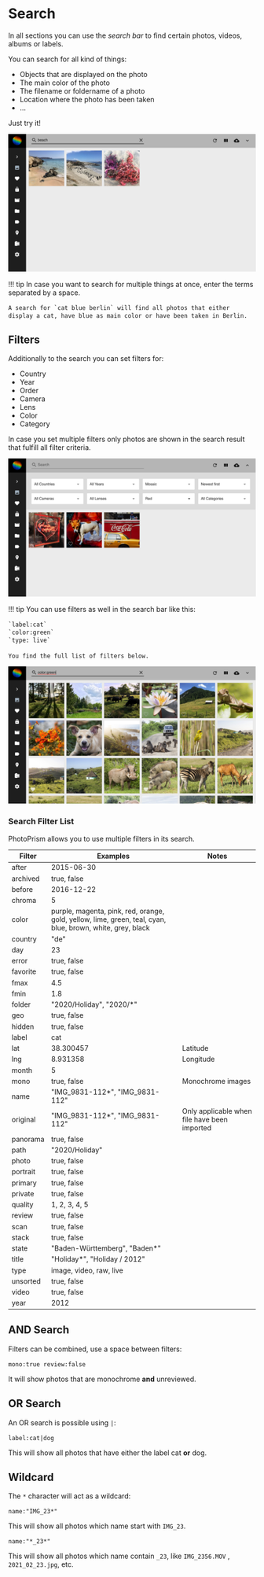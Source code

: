 # Search #
In all sections you can use the *search bar* to find certain photos, videos, albums or labels.

You can search for all kind of things:

* Objects that are displayed on the photo
* The main color of the photo
* The filename or foldername of a photo
* Location where the photo has been taken
* ...

Just try it!

   ![Screenshot](img/search-beach.png)

!!! tip
    In case you want to search for multiple things at once, enter the terms separated by a space.
    
    A search for `cat blue berlin` will find all photos that either display a cat, have blue as main color or have been taken in Berlin.

## Filters ##
Additionally to the search you can set filters for:

* Country
* Year
* Order
* Camera
* Lens
* Color
* Category

In case you set multiple filters only photos are shown in the search result that fulfill all filter criteria.

 ![Screenshot](img/color-red.png)

!!! tip
    You can use filters as well in the search bar like this:
    
    `label:cat`
    `color:green`
    `type: live`
    
    You find the full list of filters below.
    
   ![Screenshot](img/color-green.png)


### Search Filter List ###
PhotoPrism allows you to use multiple filters in its search.
    
| Filter      | Examples | Notes |
| ----------- | ----------- | - |
| after      |    2015-06-30    | |
| archived     |    true, false    | |
| before      |   2016-12-22     | |
| chroma     |   5     | |
| color  | purple, magenta, pink, red, orange, gold, yellow, lime, green, teal, cyan, blue, brown, white, grey, black       | |
| country     | "de" | |
| day     |  23    | |
| error     |    true, false    | |
| favorite     |    true, false    | |
| fmax     |    4.5  | |
| fmin     |    1.8    | |
| folder | "2020/Holiday", "2020/*" | |
| geo | true, false | |
| hidden     |    true, false    | |
| label      |    cat    | |
| lat     |    38.300457    | Latitude |
| lng     |   8.931358   | Longitude |
| month     |  5    | |
| mono     |    true, false  | Monochrome images |
| name     | "IMG_9831-112*", "IMG_9831-112" | |
| original     | "IMG_9831-112*", "IMG_9831-112" | Only applicable when file have been imported |
| panorama     |    true, false    | |
| path | "2020/Holiday" | |
| photo | true, false | |
| portrait     |    true, false  | |
| primary | true, false | |
| private     |    true, false    | |
| quality     |   1, 2, 3, 4, 5   | |
| review     |   true, false   | |
| scan     |    true, false    | |
| stack     |    true, false    | |
| state     | "Baden-Württemberg", "Baden*" | |
| title     | "Holiday*", "Holiday / 2012" | |
| type     |   image, video, raw, live     | |
| unsorted     |    true, false    | |
| video | true, false | |
| year     |  2012    | |

## AND Search ##
Filters can be combined, use a space between filters:

```
mono:true review:false
```

It will show photos that are monochrome **and** unreviewed.

## OR Search ##
An OR search is possible using `|`:

```
label:cat|dog
```

This will show all photos that have either the label cat **or** dog.

## Wildcard ##
The `*` character will act as a wildcard:

```
name:"IMG_23*"
```

This will show all photos which name start with `IMG_23`.


```
name:"*_23*"
```

This will show all photos which name contain `_23`, like `IMG_2356.MOV` , `2021_02_23.jpg`, etc.

